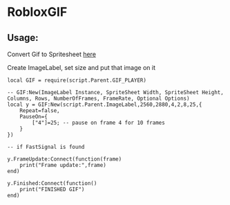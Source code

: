 # RobloxGIF

## Usage:

Convert Gif to Spritesheet <a href="https://jacklehamster.github.io/utils/gif2sprite/">here</a>

Create ImageLabel, set size and put that image on it

    local GIF = require(script.Parent.GIF_PLAYER)
     
    -- GIF:New(ImageLabel Instance, SpriteSheet Width, SpriteSheet Height, Columns, Rows, NumberOfFrames, FrameRate, Optional Options)
    local y = GIF:New(script.Parent.ImageLabel,2560,2880,4,2,8,25,{
        Repeat=false,
        PauseOn={
            ["4"]=25; -- pause on frame 4 for 10 frames
        }
    })

    -- if FastSignal is found

    y.FrameUpdate:Connect(function(frame)
        print("Frame update:",frame)
    end)

    y.Finished:Connect(function()
        print("FINISHED GIF")
    end)
